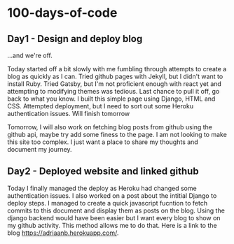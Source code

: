# 100-days-of-code

## Day1 - Design and deploy blog

...and we're off.

Today started off a bit slowly with me fumbling through attempts to create a blog as quickly as I can. Tried github pages with Jekyll, but I didn't want to install Ruby. Tried Gatsby, but I'm not proficient enough with react yet and attempting to modifying themes was tedious. Last chance to pull it off, go back to what you know. I built this simple page using Django, HTML and CSS. Attempted deployment, but I need to sort out some Heroku authentication issues. Will finish tomorrow

Tomorrow, I will also work on fetching blog posts from github using the github api, maybe try add some finess to the page. I am not looking to make this site too complex. I just want a place to share my thoughts and document my journey.

## Day2 - Deployed website and linked github

Today I finally managed the deploy as Heroku had changed some authentication issues. I also worked on a post about the intitial Django to deploy steps. I managed to create a quick javascript fucntion to fetch commits to this document and display them as posts on the blog. Using the django backend would have been easier but I want every blog to show on my github activity. This method allows me to do that. Here is a link to the blog https://adriaanb.herokuapp.com/.
